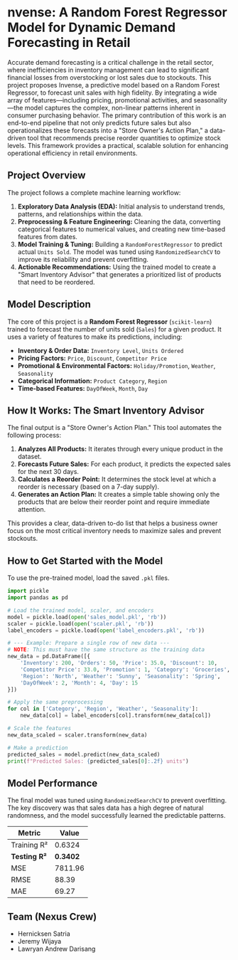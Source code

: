 # nvense: A Random Forest Regressor Model for Dynamic Demand Forecasting in Retail

Accurate demand forecasting is a critical challenge in the retail sector, where inefficiencies in inventory management can lead to significant financial losses from overstocking or lost sales due to stockouts. This project proposes Invense, a predictive model based on a Random Forest Regressor, to forecast unit sales with high fidelity. By integrating a wide array of features—including pricing, promotional activities, and seasonality—the model captures the complex, non-linear patterns inherent in consumer purchasing behavior. The primary contribution of this work is an end-to-end pipeline that not only predicts future sales but also operationalizes these forecasts into a "Store Owner's Action Plan," a data-driven tool that recommends precise reorder quantities to optimize stock levels. This framework provides a practical, scalable solution for enhancing operational efficiency in retail environments.

## Project Overview

The project follows a complete machine learning workflow:

1.  **Exploratory Data Analysis (EDA):** Initial analysis to understand trends, patterns, and relationships within the data.
2.  **Preprocessing & Feature Engineering:** Cleaning the data, converting categorical features to numerical values, and creating new time-based features from dates.
3.  **Model Training & Tuning:** Building a `RandomForestRegressor` to predict actual `Units Sold`. The model was tuned using `RandomizedSearchCV` to improve its reliability and prevent overfitting.
4.  **Actionable Recommendations:** Using the trained model to create a "Smart Inventory Advisor" that generates a prioritized list of products that need to be reordered.

## Model Description

The core of this project is a **Random Forest Regressor** (`scikit-learn`) trained to forecast the number of units sold (`Sales`) for a given product. It uses a variety of features to make its predictions, including:

* **Inventory & Order Data:** `Inventory Level`, `Units Ordered`
* **Pricing Factors:** `Price`, `Discount`, `Competitor Price`
* **Promotional & Environmental Factors:** `Holiday/Promotion`, `Weather`, `Seasonality`
* **Categorical Information:** `Product Category`, `Region`
* **Time-based Features:** `DayOfWeek`, `Month`, `Day`

## How It Works: The Smart Inventory Advisor

The final output is a "Store Owner's Action Plan." This tool automates the following process:

1.  **Analyzes All Products:** It iterates through every unique product in the dataset.
2.  **Forecasts Future Sales:** For each product, it predicts the expected sales for the next 30 days.
3.  **Calculates a Reorder Point:** It determines the stock level at which a reorder is necessary (based on a 7-day supply).
4.  **Generates an Action Plan:** It creates a simple table showing only the products that are below their reorder point and require immediate attention.

This provides a clear, data-driven to-do list that helps a business owner focus on the most critical inventory needs to maximize sales and prevent stockouts.

## How to Get Started with the Model

To use the pre-trained model, load the saved `.pkl` files.

```python
import pickle
import pandas as pd

# Load the trained model, scaler, and encoders
model = pickle.load(open('sales_model.pkl', 'rb'))
scaler = pickle.load(open('scaler.pkl', 'rb'))
label_encoders = pickle.load(open('label_encoders.pkl', 'rb'))

# --- Example: Prepare a single row of new data ---
# NOTE: This must have the same structure as the training data
new_data = pd.DataFrame([{
    'Inventory': 200, 'Orders': 50, 'Price': 35.0, 'Discount': 10, 
    'Competitor Price': 33.0, 'Promotion': 1, 'Category': 'Groceries', 
    'Region': 'North', 'Weather': 'Sunny', 'Seasonality': 'Spring',
    'DayOfWeek': 2, 'Month': 4, 'Day': 15
}])

# Apply the same preprocessing
for col in ['Category', 'Region', 'Weather', 'Seasonality']:
    new_data[col] = label_encoders[col].transform(new_data[col])

# Scale the features
new_data_scaled = scaler.transform(new_data)

# Make a prediction
predicted_sales = model.predict(new_data_scaled)
print(f"Predicted Sales: {predicted_sales[0]:.2f} units")
```

## Model Performance

The final model was tuned using `RandomizedSearchCV` to prevent overfitting. The key discovery was that sales data has a high degree of natural randomness, and the model successfully learned the predictable patterns.

| Metric         | Value   |
|----------------|---------|
| Training R²    | 0.6324  |
| **Testing R²** | **0.3402** |
| MSE            | 7811.96 |
| RMSE           | 88.39   |
| MAE            | 69.27   |

## Team (Nexus Crew)
- Hernicksen Satria
- Jeremy Wijaya
- Lawryan Andrew Darisang
